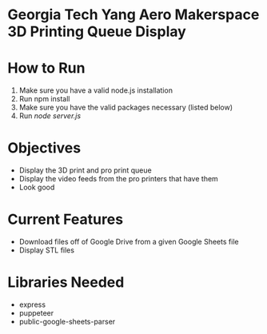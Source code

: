 # Georgia Tech Yang Aero Makerspace 3D Printing Queue Display
<h1>How to Run</h1>
<ol>
  <li>Make sure you have a valid node.js installation</li>
  <li>Run npm install</li>
  <li>Make sure you have the valid packages necessary (listed below)</li>
  <li>Run <i>node server.js</i></li>
</ol>
<h1>Objectives</h1>
<ul>
  <li>Display the 3D print and pro print queue</li>
  <li>Display the video feeds from the pro printers that have them</li>
  <li>Look good</li>
</ul>
<h1>Current Features</h1>
<ul>
  <li>Download files off of Google Drive from a given Google Sheets file</li>
  <li>Display STL files</li>
</ul>
<h1>Libraries Needed</h1>
<ul>
  <li>express</li>
  <li>puppeteer</li>
  <li>public-google-sheets-parser</li>
</ul>
